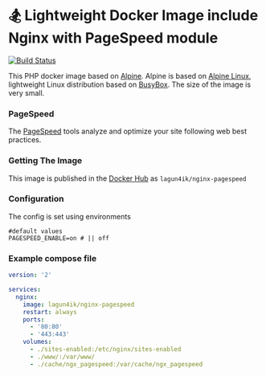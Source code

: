 # 🏂 Lightweight Docker Image include Nginx with PageSpeed module
 [![Build Status](https://travis-ci.org/lagun4ik/docker-nginx-pagespeed.svg)](https://travis-ci.org/lagun4ik/docker-nginx-pagespeed)

This PHP docker image based on [Alpine](https://hub.docker.com/_/alpine/). Alpine is based on [Alpine Linux](http://www.alpinelinux.org), lightweight Linux distribution based on [BusyBox](https://hub.docker.com/_/busybox/). The size of the image is very small.

### PageSpeed
The [PageSpeed](https://developers.google.com/speed/pagespeed/) tools analyze and optimize your site following web best practices.

### Getting The Image

This image is published in the [Docker Hub](https://hub.docker.com/r/lagun4ik/nginx-pagespeed/) as `lagun4ik/nginx-pagespeed`

### Configuration

The config is set using environments
```docker
#default values
PAGESPEED_ENABLE=on # || off
```

### Example compose file

```yaml
version: '2'

services:
  nginx:
    image: lagun4ik/nginx-pagespeed
    restart: always
    ports:
      - '80:80'
      - '443:443'
    volumes:
      - ./sites-enabled:/etc/nginx/sites-enabled
      - ./www/:/var/www/
      - ./cache/ngx_pagespeed:/var/cache/ngx_pagespeed
```
